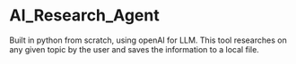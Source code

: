 # AI_Research_Agent
Built in python from scratch, using openAI for LLM. This tool researches on any given topic by the user and saves the information to a local file.
